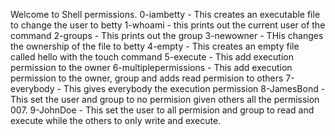 Welcome to Shell permissions.
0-iambetty - This creates an executable file to change the user to betty
1-whoami - this prints out the current user of the command
2-groups - This prints out the group
3-newowner - THis changes the ownership of the file to betty
4-empty - This creates an empty file called hello with the touch command
5-execute - This add execution permission to the owner
6-multiplepermissions - This add execution permission to the owner, group and adds read permision to others
7-everybody - This gives everybody the execution permission
8-JamesBond  - This set the user and group to no permision given others all the permission 007.
9-JohnDoe  - This set the user to all permision and group to read and execute while the others to only write and execute.
